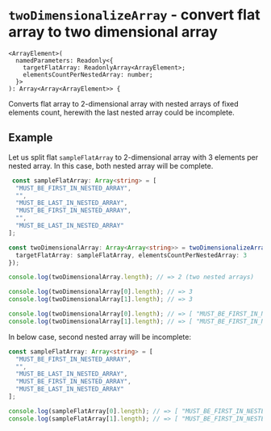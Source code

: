 # `twoDimensionalizeArray` - convert flat array to two dimensional array

```
<ArrayElement>(
  namedParameters: Readonly<{
    targetFlatArray: ReadonlyArray<ArrayElement>;
    elementsCountPerNestedArray: number;
  }>
): Array<Array<ArrayElement>> {
```

Converts flat array to 2-dimensional array with nested arrays of fixed elements count, herewith the last nested array could
be incomplete.


## Example

Let us split flat `sampleFlatArray` to 2-dimensional array with 3 elements per nested array.
In this case, both nested array will be complete.

```typescript
 const sampleFlatArray: Array<string> = [
  "MUST_BE_FIRST_IN_NESTED_ARRAY",
  "",
  "MUST_BE_LAST_IN_NESTED_ARRAY",
  "MUST_BE_FIRST_IN_NESTED_ARRAY",
  "",
  "MUST_BE_LAST_IN_NESTED_ARRAY"
];

const twoDimensionalArray: Array<Array<string>> = twoDimensionalizeArray({
  targetFlatArray: sampleFlatArray, elementsCountPerNestedArray: 3
});

console.log(twoDimensionalArray.length); // => 2 (two nested arrays)

console.log(twoDimensionalArray[0].length); // => 3
console.log(twoDimensionalArray[1].length); // => 3

console.log(twoDimensionalArray[0].length); // => [ "MUST_BE_FIRST_IN_NESTED_ARRAY", "", "MUST_BE_LAST_IN_NESTED_ARRAY" ]
console.log(twoDimensionalArray[1].length); // => [ "MUST_BE_FIRST_IN_NESTED_ARRAY", "", "MUST_BE_LAST_IN_NESTED_ARRAY" ]
```

In below case, second nested array will be incomplete:

```typescript
const sampleFlatArray: Array<string> = [
  "MUST_BE_FIRST_IN_NESTED_ARRAY",
  "",
  "MUST_BE_LAST_IN_NESTED_ARRAY",
  "MUST_BE_FIRST_IN_NESTED_ARRAY",
  "MUST_BE_LAST_IN_NESTED_ARRAY"
];

console.log(sampleFlatArray[0].length); // => [ "MUST_BE_FIRST_IN_NESTED_ARRAY", "", "MUST_BE_LAST_IN_NESTED_ARRAY" ]
console.log(sampleFlatArray[1].length); // => [ "MUST_BE_FIRST_IN_NESTED_ARRAY", "MUST_BE_LAST_IN_NESTED_ARRAY" ]
```
